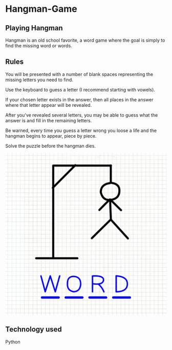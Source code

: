 # Hangman-Game

## Playing Hangman
Hangman is an old school favorite, a word game where the goal is simply to find the missing word or words.
## Rules
You will be presented with a number of blank spaces representing the missing letters you need to find.

Use the keyboard to guess a letter (I recommend starting with vowels).

If your chosen letter exists in the answer, then all places in the answer where that letter appear will be revealed.

After you've revealed several letters, you may be able to guess what the answer is and fill in the remaining letters.

Be warned, every time you guess a letter wrong you loose a life and the hangman begins to appear, piece by piece.

Solve the puzzle before the hangman dies.


![unnamed](unnamed.png?raw=true "Title")



## Technology used
Python
